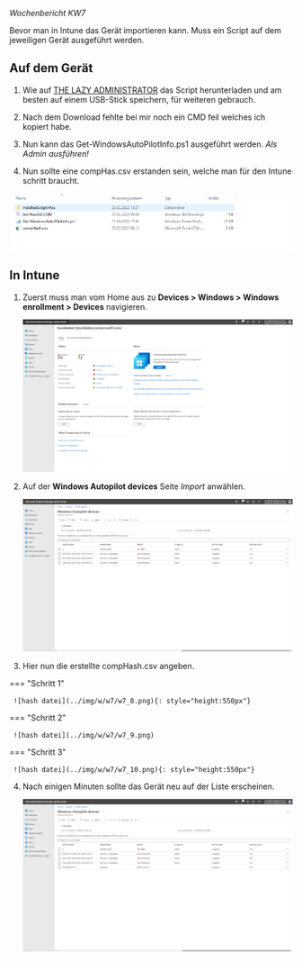 *Wochenbericht KW7*

Bevor man in Intune das Gerät importieren kann. Muss ein Script auf dem jeweiligen Gerät ausgeführt werden.

## Auf dem Gerät

1. Wie auf [THE LAZY ADMINISTRATOR](https://www.thelazyadministrator.com/2020/01/27/get-a-new-computers-auto-pilot-hash-without-going-through-the-out-of-box-experience-oobe/) das Script herunterladen und am besten auf einem USB-Stick speichern, für weiteren gebrauch.

2. Nach dem Download fehlte bei mir noch ein CMD feil welches ich kopiert habe.

3. Nun kann das Get-WindowsAutoPilotInfo.ps1 ausgeführt werden. *Als Admin ausführen!*

4. Nun sollte eine compHas.csv erstanden sein, welche man für den Intune schritt braucht.

![hash datei](../img/w/w7/w7_7.png)


## In Intune

1. Zuerst muss man vom Home aus zu **Devices > Windows > Windows enrollment > Devices** navigieren.

     ![Home Feld](../img/w/w7/w7_1.png)

2. Auf der **Windows Autopilot devices** Seite *Import* anwählen.

     ![Autopilot Seite](../img/w/w7/w7_4.png)

3. Hier nun die erstellte compHash.csv angeben.

=== "Schritt 1"

     ![hash datei](../img/w/w7/w7_8.png){: style="height:550px"}

=== "Schritt 2"

     ![hash datei](../img/w/w7/w7_9.png)

=== "Schritt 3"

     ![hash datei](../img/w/w7/w7_10.png){: style="height:550px"}

4. Nach einigen Minuten sollte das Gerät neu auf der Liste erscheinen.

     ![neues Gerät auf der Liste](../img/w/w7/w7_5.png)
